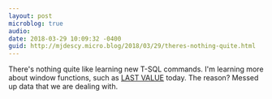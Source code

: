 ```yaml
---
layout: post
microblog: true
audio: 
date: 2018-03-29 10:09:32 -0400
guid: http://mjdescy.micro.blog/2018/03/29/theres-nothing-quite.html
---
```

There's nothing quite like learning new T-SQL commands. I'm learning more about window functions, such as [LAST VALUE](https://docs.microsoft.com/en-us/sql/t-sql/functions/last-value-transact-sql) today. The reason? Messed up data that we are dealing with.
